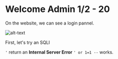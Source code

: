 # Welcome Admin 1/2 - 20

On the website, we can see a login pannel.

![alt-text](https://i.imgur.com/g4E1yHR.png)

First, let's try an SQLI

`'` return an **Internal Server Error**
`' or 1=1 --` works.
